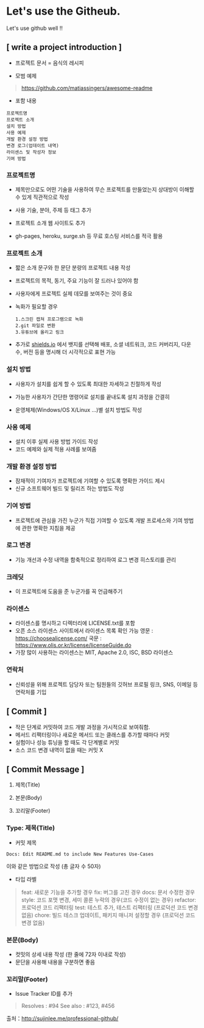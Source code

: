 # Let's use the Githeub.

Let's use github well !!




## [ write a project introduction ]
- 프로젝트 문서 = 음식의 레시피

- 모범 예제

> https://github.com/matiassingers/awesome-readme

- 포함 내용

```
프로젝트명
프로젝트 소개
설치 방법
사용 예제
개발 환경 설정 방법
변경 로그(업데이트 내역)
라이센스 및 작성자 정보
기여 방법
```

### 프로젝트명

- 제목만으로도 어떤 기술을 사용하여 무슨 프로젝트를 만들었는지 상대방이 이해할 수 있게 직관적으로 작성

- 사용 기술, 분야, 주제 등 태그 추가

- 프로젝트 소개 웹 사이트도 추가

- gh-pages, heroku, surge.sh 등 무료 호스팅 서비스를 적극 활용

### 프로젝트 소개

- 짧은 소개 문구와 한 문단 분량의 프로젝트 내용 작성
- 프로젝트의 목적, 동기, 주요 기능이 잘 드러나 있어야 함
- 사용자에게 프로젝트 실제 데모를 보여주는 것이 중요
- 녹화가 필요할 경우
  ```
  1.스크린 캡쳐 프로그램으로 녹화
  2.git 파일로 변환
  3.유튜브에 올리고 링크
  ```

- 추가로 [shields.io](https://shields.io/) 에서 뱃지를 선택해 배포, 소셜 네트워크, 코드 커버리지, 다운 수, 버전 등을 명시해 더 시각적으로 표현 가능
### 설치 방법

- 사용자가 설치를 쉽게 할 수 있도록 최대한 자세하고 친절하게 작성

- 가능한 사용자가 간단한 명령어로 설치를 끝내도록 설치 과정을 간결히

- 운영체제(Windows/OS X/Linux ...)별 설치 방법도 작성

### 사용 예제

- 설치 이후 실제 사용 방법 가이드 작성
- 코드 예제와 실제 적용 사례를 보여줌

### 개발 환경 설정 방법

- 잠재적이 기여자가 프로젝트에 기여할 수 있도록 명확한 가이드 제시
- 신규 소프트웨어 빌드 및 릴리즈 하는 방법도 작성

### 기여 방법

- 프로젝트에 관심을 가진 누군가 직접 기여할 수 있도록 개발 프로세스와 기여 방법에 관한 명확한 지침을 제공

### 로그 변경

- 기능 개선과 수정 내역을 함축적으로 정리하여 로그 변경 히스토리를 관리

### 크레딧

- 이 프로젝트에 도움을 준 누군가를 꼭 언급해주기

### 라이센스

- 라이센스를 명시하고 디렉터리에 LICENSE.txt를 포함
- 오픈 소스 라이센스 사이트에서 라이센스 목록 확인 가능
  영문 : <https://choosealicense.com/>
  국문 : <https://www.olis.or.kr/license/licenseGuide.do>
- 가장 많이 사용하는 라이센스는 MIT, Apache 2.0, ISC, BSD 라이센스

### 연락처

- 신뢰성을 위해 프로젝트 담당자 또는 팀원들의 깃허브 프로필 링크, SNS, 이메일 등 연락처를 기입


## [ Commit ]

- 작은 단계로 커밋하여 코드 개발 과정을 가시적으로 보여줘함.
- 메서드 리팩터링이나 새로운 메서드 또는 클래스를 추가할 때마다 커밋
- 실험이나 성능 튜닝을 할 때도 각 단계별로 커밋
- 소스 코드 변경 내역이 없을 때는 커밋 X



## [ Commit Message ]

1. 제목(Title)

2. 본문(Body)

3. 꼬리말(Footer)

### Type: 제목(Title)
- 커밋 제목

```Docs: Edit README.md to include New Features Use-Cases```

이와 같은 방법으로 작성 (총 글자 수 50자)

- 타입 라벨 

> feat: 새로운 기능을 추가할 경우
fix: 버그를 고친 경우
docs: 문서 수정한 경우
style: 코드 포맷 변경, 세미 콜론 누락의 경우(코드 수정이 없는 경우)
refactor: 프로덕션 코드 리팩터링
test: 테스트 추가, 테스트 리팩터링 (프로덕션 코드 변경 없음)
chore: 빌드 테스크 업데이트, 패키지 매니저 설정할 경우 (프로덕션 코드 변경 없음)

### 본문(Body)

- 컷밋의 상세 내용 작성 (한 줄에 72자 이내로 작성)
- 문단을 사용해 내용을 구분하면 좋음

### 꼬리말(Footer)

- Issue Tracker ID를 추가

> Resolves : #94
See also : #123, #456



출처：<http://sujinlee.me/professional-github/>